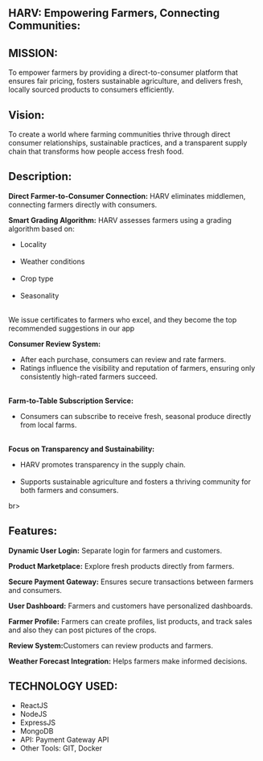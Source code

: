 ## HARV: Empowering Farmers, Connecting Communities:
## MISSION:
To empower farmers by providing a direct-to-consumer platform that ensures fair pricing, fosters sustainable agriculture, and delivers fresh, locally sourced products to consumers efficiently.
## Vision:
 To create a world where farming communities thrive through direct consumer relationships, sustainable practices, and a transparent supply chain that transforms how people access fresh food.
## Description:
<strong>Direct Farmer-to-Consumer Connection:</strong> HARV eliminates middlemen, connecting farmers directly with consumers.

<strong>Smart Grading Algorithm:</strong> HARV assesses farmers using a grading algorithm based on:</br>
<ul>
  <li>Locality</li></br>
  <li>Weather conditions</li></br>
  <li>Crop type</li></br>
  <li>Seasonality</li></br>
</ul>
We issue certificates to farmers who excel, and they become the top recommended suggestions in our app</br>

<strong>Consumer Review System:</strong>

<ul>
  <li>After each purchase, consumers can review and rate farmers.</li</br>
  <li>Ratings influence the visibility and reputation of farmers, ensuring only consistently high-rated farmers succeed.</li></br>
</ul>

<strong>Farm-to-Table Subscription Service:</strong>
<ul>
  <li>Consumers can subscribe to receive fresh, seasonal produce directly from local farms.</li></br>
</ul>

<strong>Focus on Transparency and Sustainability:</strong>
<ul>
<li>HARV promotes transparency in the supply chain.</li></br>
  
<li>Supports sustainable agriculture and fosters a thriving community for both farmers and consumers.</li></ul>br>
  
</ul>

## Features:
<strong>Dynamic User Login:</strong> Separate login for farmers and customers.</br>

<strong>Product Marketplace:</strong> Explore fresh products directly from farmers.</br>

<strong>Secure Payment Gateway:</strong> Ensures secure transactions between farmers and consumers.</br>

<strong>User Dashboard:</strong> Farmers and customers have personalized dashboards.</br>

<strong>Farmer Profile:</strong> Farmers can create profiles, list products, and track sales and also they can post pictures of the crops.</br>

<strong>Review System:</strong>Customers can review products and farmers.</br>

<strong>Weather Forecast Integration:</strong> Helps farmers make informed decisions.</br>

## TECHNOLOGY USED:
<ul>
 <li>ReactJS</li>
 <li>NodeJS</li>
 <li>ExpressJS</li>
 <li>MongoDB</li>
 <li>API:  Payment Gateway API</li>
 <li>Other Tools: GIT, Docker</li>
</ul>




